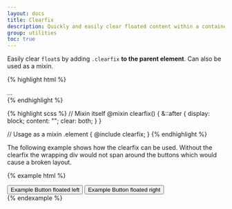 ```yaml
---
layout: docs
title: Clearfix
description: Quickly and easily clear floated content within a container by adding a clearfix utility.
group: utilities
toc: true
---
```


Easily clear `float`s by adding `.clearfix` **to the parent element**. Can also be used as a mixin.

{% highlight html %}

<div class="clearfix">...</div>
{% endhighlight %}

{% highlight scss %}
// Mixin itself
@mixin clearfix() {
&::after {
display: block;
content: "";
clear: both;
}
}

// Usage as a mixin
.element {
@include clearfix;
}
{% endhighlight %}

The following example shows how the clearfix can be used. Without the clearfix the wrapping div would not span around the buttons which would cause a broken layout.

{% example html %}

<div class="bg-info clearfix">
  <button type="button" class="btn btn-secondary float-left">Example Button floated left</button>
  <button type="button" class="btn btn-secondary float-right">Example Button floated right</button>
</div>
{% endexample %}
